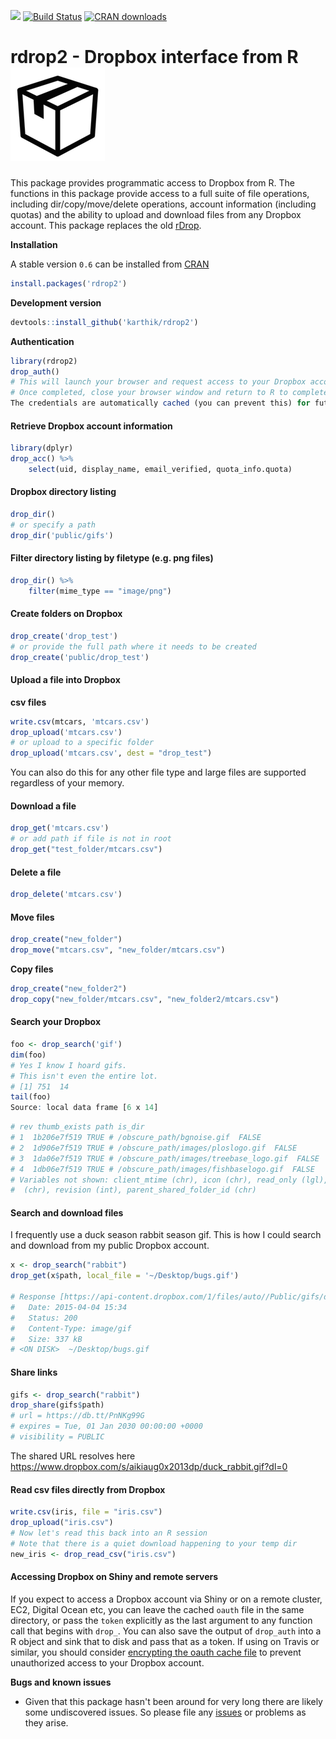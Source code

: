 ![](https://img.shields.io/badge/development-active-blue.svg) [![Build Status](https://travis-ci.org/karthik/rdrop2.svg)](https://travis-ci.org/karthik/rdrop2)
[![CRAN downloads](http://cranlogs.r-pkg.org/badges/rdrop2?foo)](http://cranlogs.r-pkg.org/badges/rdrop2)

# rdrop2 - Dropbox interface from R  ![a_box](drop.png)  


This package provides programmatic access to Dropbox from R. The functions in this package provide access to a full suite of file operations, including dir/copy/move/delete operations, account information (including quotas) and the ability to upload and download files from any Dropbox account. This package replaces the old [rDrop](https://github.com/karthik/rDrop). 


__Installation__  

A stable version `0.6` can be installed from [CRAN](http://cran.r-project.org/web/packages/rdrop2/index.html)

```r
install.packages('rdrop2')
```

__Development version__  

```r
devtools::install_github('karthik/rdrop2')
```

__Authentication__

```r
library(rdrop2)
drop_auth()
# This will launch your browser and request access to your Dropbox account. You will be prompted to log in if you aren't already logged in.
# Once completed, close your browser window and return to R to complete authentication. 
The credentials are automatically cached (you can prevent this) for future use.
```

#### Retrieve Dropbox account information

```r
library(dplyr)
drop_acc() %>% 
    select(uid, display_name, email_verified, quota_info.quota)
```

#### Dropbox directory listing

```r
drop_dir()
# or specify a path
drop_dir('public/gifs')
```

#### Filter directory listing by filetype (e.g. png files)

```r
drop_dir() %>% 
    filter(mime_type == "image/png")
```

#### Create folders on Dropbox


```r
drop_create('drop_test')
# or provide the full path where it needs to be created
drop_create('public/drop_test')
```

#### Upload a file into Dropbox

__csv files__  
```r
write.csv(mtcars, 'mtcars.csv')
drop_upload('mtcars.csv')
# or upload to a specific folder
drop_upload('mtcars.csv', dest = "drop_test")
```

You can also do this for any other file type and large files are supported regardless of your memory.


#### Download a file

```r
drop_get('mtcars.csv')
# or add path if file is not in root
drop_get("test_folder/mtcars.csv")
```

#### Delete a file

```r
drop_delete('mtcars.csv')
```

#### Move files

```r
drop_create("new_folder")
drop_move("mtcars.csv", "new_folder/mtcars.csv")
```

__Copy files__

```r
drop_create("new_folder2")
drop_copy("new_folder/mtcars.csv", "new_folder2/mtcars.csv")
```

#### Search your Dropbox

```r
foo <- drop_search('gif')
dim(foo)
# Yes I know I hoard gifs.
# This isn't even the entire lot.
# [1] 751  14
tail(foo)
Source: local data frame [6 x 14]
```

```r
# rev thumb_exists path is_dir
# 1  1b206e7f519 TRUE # /obscure_path/bgnoise.gif  FALSE
# 2  1d906e7f519 TRUE # /obscure_path/images/ploslogo.gif  FALSE
# 3  1da06e7f519 TRUE # /obscure_path/images/treebase_logo.gif  FALSE
# 4  1db06e7f519 TRUE # /obscure_path/images/fishbaselogo.gif  FALSE
# Variables not shown: client_mtime (chr), icon (chr), read_only (lgl), bytes (# int), modified (chr), size (chr), root (chr), mime_type
#  (chr), revision (int), parent_shared_folder_id (chr)
```

#### Search and download files

I frequently use a duck season rabbit season gif. This is how I could search and download from my public Dropbox account. 

```r
x <- drop_search("rabbit")
drop_get(x$path, local_file = '~/Desktop/bugs.gif')

# Response [https://api-content.dropbox.com/1/files/auto//Public/gifs/duck_rabbit.gif]
#   Date: 2015-04-04 15:34
#   Status: 200
#   Content-Type: image/gif
#   Size: 337 kB
# <ON DISK>  ~/Desktop/bugs.gif
```

#### Share links

```r
gifs <- drop_search("rabbit")
drop_share(gifs$path)
# url = https://db.tt/PnNKg99G 
# expires = Tue, 01 Jan 2030 00:00:00 +0000 
# visibility = PUBLIC 
```
The shared URL resolves here https://www.dropbox.com/s/aikiaug0x2013dp/duck_rabbit.gif?dl=0

####  Read csv files directly from Dropbox

```r
write.csv(iris, file = "iris.csv")
drop_upload("iris.csv")
# Now let's read this back into an R session
# Note that there is a quiet download happening to your temp dir
new_iris <- drop_read_csv("iris.csv")
```

#### Accessing Dropbox on Shiny and remote servers

If you expect to access a Dropbox account via Shiny or on a remote cluster, EC2, Digital Ocean etc, you can leave the cached `oauth` file in the same directory, or pass the `token` explicitly as the last argument to any function call that begins with `drop_`. You can also save the output of `drop_auth` into a R object and sink that to disk and pass that as a token. If using on Travis or similar, you should consider [encrypting the oauth cache file](http://docs.travis-ci.com/user/encrypting-files/) to prevent unauthorized access to your Dropbox account.


__Bugs and known issues__

* Given that this package hasn't been around for very long there are likely some undiscovered issues. So please file any [issues](https://github.com/karthik/rdrop2/issues) or problems as they arise.
